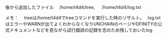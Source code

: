 後から追加したファイル　
/home/t4d4/tree, 　
/home/t4d4/log.txt

メモ：　
treeは/home/t4d4でtreeコマンドを実行した時のリザルト。　
log.txtはエラーやWARNが出てよくわからなくなりUNCHAINのページやDFINITYの公式ドキュメントなどを見ながら試行錯誤の記録を念のため残しておいたlog
